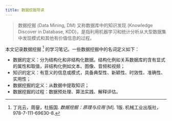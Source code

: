 ```yaml
---
title: 数据挖掘导读
---
```


> 数据挖掘 (Data Mining, DM) 又称数据库中的知识发现 (Knowledge Discover in Database, KDD)，是指利用机器学习和统计分析从大型数据集中发现模式和其他有价值信息的过程。

本文记录数据挖掘 [^book-ref] 的学习笔记。一些数据挖掘中的名词定义如下：

- 数据的定义：分为结构化和非结构化数据。结构化例如关系数据库的含有显式的属性和取值，非结构化例如文本、图像、音频和视频；
- 知识的定义：有意义的信息或模式，具备典型性、新颖性、时效性、准确性、实用性；
- 数据挖掘的定义：从数据中提取知识；
- 数据挖掘的过程：数据预处理、算法实践、解释评估。

[^book-ref]: 丁兆云，周鋆，杜振国. *数据挖掘：原理与应用* [M]. 1版. 机械工业出版社，978-7-111-69630-8.
